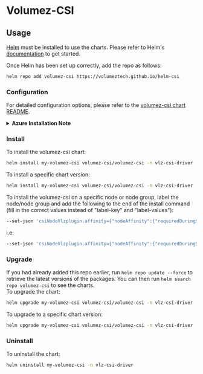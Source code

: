 # Volumez-CSI

## Usage

[Helm](https://helm.sh) must be installed to use the charts. Please refer to
Helm's [documentation](https://helm.sh/docs) to get started.

Once Helm has been set up correctly, add the repo as follows:

```bash
helm repo add volumez-csi https://volumeztech.github.io/helm-csi
```

### Configuration

For detailed configuration options, please refer to the [volumez-csi chart README](./charts/volumez-csi/README.md).

<details>
<summary><b>Azure Installation Note</b></summary>

Azure Kubernetes Service (AKS) comes with a built-in snapshot controller that reconciles snapshot CRDs to an older version. To ensure compatibility, you'll need to disable it:

If CSI is not yet installed:
```bash
# Disable the snapshot controller
az aks update \
  --name <cluster-name> \
  --resource-group <resource-group> \
  --disable-snapshot-controller
```

If CSI is already installed:
```bash
# First disable the snapshot controller
az aks update \
  --name <cluster-name> \
  --resource-group <resource-group> \
  --disable-snapshot-controller

# Then update the CRDs
kubectl apply -f crd/
```

Note: The `--disable-snapshot-controller` flag is also available during cluster creation.

</details>

### Install

To install the volumez-csi chart:

```bash
helm install my-volumez-csi volumez-csi/volumez-csi -n vlz-csi-driver --create-namespace 
```

To install a specific chart version:
```bash
helm install my-volumez-csi volumez-csi/volumez-csi -n vlz-csi-driver --create-namespace --version VERSION_TAG # i.e: 1.22.0-rc.1
```

To install the volumez-csi on a specific node or node group, label the node/node group and add the following to the end of the install command (fill in the correct values instead of "label-key" and "label-values"):

```bash
--set-json 'csiNodeVlzplugin.affinity={"nodeAffinity":{"requiredDuringSchedulingIgnoredDuringExecution":{"nodeSelectorTerms":[{"matchExpressions":[{"key":"<label-key>","operator":"In","values":["<label-values>"]}]}]}}}'
```

i.e:

```bash
--set-json 'csiNodeVlzplugin.affinity={"nodeAffinity":{"requiredDuringSchedulingIgnoredDuringExecution":{"nodeSelectorTerms":[{"matchExpressions":[{"key":"nodepool-type","operator":"In","values":["app", "media"]}]}]}}}'
```

### Upgrade

If you had already added this repo earlier, run `helm repo update --force` to retrieve the latest versions of the packages. 
You can then run `helm search repo volumez-csi` to see the charts.<br/>
To upgrade the chart:
  ```bash
  helm upgrade my-volumez-csi volumez-csi/volumez-csi -n vlz-csi-driver 
  ```

To upgrade to a specific chart version:
  ```bash
  helm upgrade my-volumez-csi volumez-csi/volumez-csi -n vlz-csi-driver --version VERSION_TAG # i.e: 1.23.0-rc.1
  ```

### Uninstall

To uninstall the chart:

```bash
helm uninstall my-volumez-csi -n vlz-csi-driver
```
